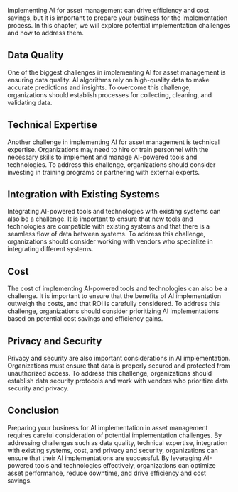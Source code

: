 
Implementing AI for asset management can drive efficiency and cost savings, but it is important to prepare your business for the implementation process. In this chapter, we will explore potential implementation challenges and how to address them.

Data Quality
------------

One of the biggest challenges in implementing AI for asset management is ensuring data quality. AI algorithms rely on high-quality data to make accurate predictions and insights. To overcome this challenge, organizations should establish processes for collecting, cleaning, and validating data.

Technical Expertise
-------------------

Another challenge in implementing AI for asset management is technical expertise. Organizations may need to hire or train personnel with the necessary skills to implement and manage AI-powered tools and technologies. To address this challenge, organizations should consider investing in training programs or partnering with external experts.

Integration with Existing Systems
---------------------------------

Integrating AI-powered tools and technologies with existing systems can also be a challenge. It is important to ensure that new tools and technologies are compatible with existing systems and that there is a seamless flow of data between systems. To address this challenge, organizations should consider working with vendors who specialize in integrating different systems.

Cost
----

The cost of implementing AI-powered tools and technologies can also be a challenge. It is important to ensure that the benefits of AI implementation outweigh the costs, and that ROI is carefully considered. To address this challenge, organizations should consider prioritizing AI implementations based on potential cost savings and efficiency gains.

Privacy and Security
--------------------

Privacy and security are also important considerations in AI implementation. Organizations must ensure that data is properly secured and protected from unauthorized access. To address this challenge, organizations should establish data security protocols and work with vendors who prioritize data security and privacy.

Conclusion
----------

Preparing your business for AI implementation in asset management requires careful consideration of potential implementation challenges. By addressing challenges such as data quality, technical expertise, integration with existing systems, cost, and privacy and security, organizations can ensure that their AI implementations are successful. By leveraging AI-powered tools and technologies effectively, organizations can optimize asset performance, reduce downtime, and drive efficiency and cost savings.
